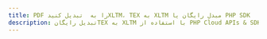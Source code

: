 ---title: PDF را به  تبدیل کنیدXLTM، TEX به XLTM مبدل رایگان یا PHP SDKdescription: تبدیل رایگانTEX به XLTM با استفاده از PHP Cloud APIs & SDK همچنین اسناد PDF را در Cloud ایجاد، ویرایش و رندر کنید.---